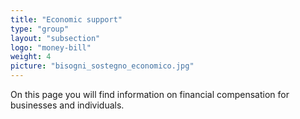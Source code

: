 ```yaml
---
title: "Economic support"
type: "group"
layout: "subsection"
logo: "money-bill"
weight: 4
picture: "bisogni_sostegno_economico.jpg"
---
```


On this page you will find information on financial compensation for businesses and individuals.
